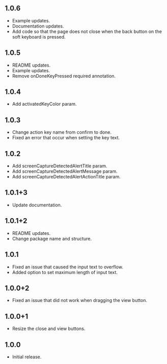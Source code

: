 ## 1.0.6

* Example updates.
* Documentation updates.
* Add code so that the page does not close when the back button on the soft keyboard is pressed.

## 1.0.5

* README updates.
* Example updates.
* Remove onDoneKeyPressed required annotation.

## 1.0.4

* Add activatedKeyColor param.

## 1.0.3

* Change action key name from confirm to done.
* Fixed an error that occur when setting the key text.

## 1.0.2

* Add screenCaptureDetectedAlertTitle param.
* Add screenCaptureDetectedAlertMessage param.
* Add screenCaptureDetectedAlertActionTitle param.

## 1.0.1+3

* Update documentation.

## 1.0.1+2

* README updates.
* Change package name and structure.

## 1.0.1

* Fixed an issue that caused the input text to overflow.
* Added option to set maximum length of input text.

## 1.0.0+2

* Fixed an issue that did not work when dragging the view button.

## 1.0.0+1

* Resize the close and view buttons.

## 1.0.0

* Initial release.